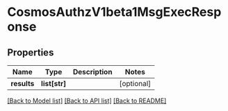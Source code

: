 # CosmosAuthzV1beta1MsgExecResponse

## Properties
Name | Type | Description | Notes
------------ | ------------- | ------------- | -------------
**results** | **list[str]** |  | [optional] 

[[Back to Model list]](../README.md#documentation-for-models) [[Back to API list]](../README.md#documentation-for-api-endpoints) [[Back to README]](../README.md)

